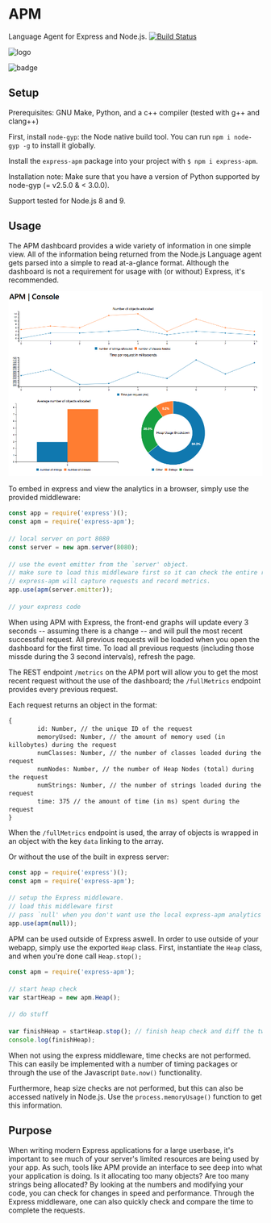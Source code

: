 # APM

Language Agent for Express and Node.js.
[![Build Status](https://travis-ci.com/Avuxo/APM.svg?branch=master)](https://travis-ci.com/Avuxo/APM)

![logo](https://i.imgur.com/EDZ0bTE.png)

![badge](https://nodei.co/npm/express-apm.png)

## Setup

Prerequisites: GNU Make, Python, and a c++ compiler (tested with g++ and clang++)

First, install `node-gyp`: the Node native build tool. You can run `npm i node-gyp -g` to install it globally.

Install the `express-apm` package into your project with `$ npm i express-apm`.

Installation note: Make sure that you have a version of Python supported by node-gyp (= v2.5.0 & < 3.0.0).

Support tested for Node.js 8 and 9.

## Usage

The APM dashboard provides a wide variety of information in one simple view. All of the information being returned from the Node.js Language agent gets parsed into a simple to read at-a-glance format. Although the dashboard is not a requirement for usage with (or without) Express, it's recommended.

![example](graph-screenshot.png)

To embed in express and view the analytics in a browser, simply use the provided middleware:

```js
const app = require('express')();
const apm = require('express-apm');

// local server on port 8080
const server = new apm.server(8080);

// use the event emitter from the `server' object.
// make sure to load this middleware first so it can check the entire request.
// express-apm will capture requests and record metrics.
app.use(apm(server.emitter));

// your express code
```
When using APM with Express, the front-end graphs will update every 3 seconds -- assuming there is a change -- and will pull the most recent successful request. All previous requests will be loaded when you open the dashboard for the first time. To load all previous requests (including those missde during the 3 second intervals), refresh the page.

The REST endpoint `/metrics` on the APM port will allow you to get the most recent request without the use of the dashboard; the `/fullMetrics` endpoint provides every previous request.

Each request returns an object in the format:
```
{
        id: Number, // the unique ID of the request
        memoryUsed: Number, // the amount of memory used (in killobytes) during the request
        numClasses: Number, // the number of classes loaded during the request
        numNodes: Number, // the number of Heap Nodes (total) during the request
        numStrings: Number, // the number of strings loaded during the request
        time: 375 // the amount of time (in ms) spent during the request
}
```
When the `/fullMetrics` endpoint is used, the array of objects is wrapped in an object with the key `data` linking to the array.

Or without the use of the built in express server:

```js
const app = require('express')();
const apm = require('express-apm');

// setup the Express middleware.
// load this middleware first
// pass `null' when you don't want use the local express-apm analytics server.
app.use(apm(null));
```

APM can be used outside of Express aswell. In order to use outside of your webapp, simply use the exported `Heap` class. First, instantiate the `Heap` class, and when you're done call `Heap.stop();`

```js
const apm = require('express-apm');

// start heap check
var startHeap = new apm.Heap();

// do stuff

var finishHeap = startHeap.stop(); // finish heap check and diff the two
console.log(finishHeap);
```

When not using the express middleware, time checks are not performed. This can easily be implemented with a number of timing packages or through the use of the Javascript `Date.now()` functionality.

Furthermore, heap size checks are not performed, but this can also be accessed natively in Node.js. Use the `process.memoryUsage()` function to get this information.

## Purpose

When writing modern Express applications for a large userbase, it's important to see much of your server's limited resources are being used by your app. As such, tools like APM provide an interface to see deep into what your application is doing. Is it allocating too many objects? Are too many strings being allocated? By looking at the numbers and modifying your code, you can check for changes in speed and performance. Through the Express middleware, one can also quickly check and compare the time to complete the requests.